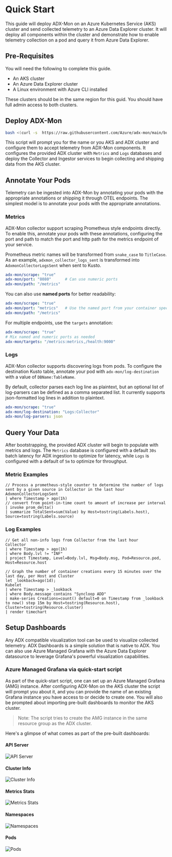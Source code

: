 # Quick Start

This guide will deploy ADX-Mon on an Azure Kubernetes Service (AKS) cluster and send collected telemetry
to an Azure Data Explorer cluster.  It will deploy all components within the cluster and demonstrate 
how to enable telemetry collection on a pod and query it from Azure Data Explorer.

## Pre-Requisites

You will need the following to complete this guide.

* An AKS cluster
* An Azure Data Explorer cluster
* A Linux environment with Azure CLI installed

These clusters should be in the same region for this guid.  You should have full admin access to both clusters.

## Deploy ADX-Mon

```sh
bash <(curl -s  https://raw.githubusercontent.com/Azure/adx-mon/main/build/k8s/bundle.sh)
```

This script will prompt you for the name or you AKS and ADX cluster and configure them to accept telemetry from ADX-Mon
components. It configures the provided ADX cluster with `Metrics` and `Logs` databases and deploy the Collector and Ingestor services to begin collecting and shipping data from the AKS cluster.

## Annotate Your Pods

Telemetry can be ingested into ADX-Mon by annotating your pods with the appropriate annotations or shipping it through
OTEL endpoints.  The simplest model is to annotate your pods with the appropriate annotations.

### Metrics

ADX-Mon collector support scraping Prometheus style endpoints directly. To enable this, annotate your pods with these annotations, configuring the port and path to match the port and http path for the metrics endpoint of your service.

Prometheus metric names will be transformed from `snake_case` to `TitleCase`. As an example, `adxmon_collector_logs_sent` is transformed into `AdxmonCollectorLogsSent` when sent to Kusto.

```yaml
adx-mon/scrape: "true"
adx-mon/port: "8080"      # Can use numeric ports
adx-mon/path: "/metrics"
```

You can also use **named ports** for better readability:

```yaml
adx-mon/scrape: "true"
adx-mon/port: "metrics"   # Use the named port from your container spec
adx-mon/path: "/metrics"
```

For multiple endpoints, use the `targets` annotation:

```yaml
adx-mon/scrape: "true"
# Mix named and numeric ports as needed
adx-mon/targets: "/metrics:metrics,/health:9000"
```

### Logs

ADX-Mon collector supports discovering logs from pods. To configure the destination Kusto table, annotate your pod with `adx-mon/log-destination` with a value of `DBName:TableName`.

By default, collector parses each log line as plaintext, but an optional list of log-parsers can be defined as a comma separated list. It currently supports json-formatted log lines in addition to plaintext.

```yaml
adx-mon/scrape: "true"
adx-mon/log-destination: "Logs:Collector"
adx-mon/log-parsers: json
```

## Query Your Data

After bootstrapping, the provided ADX cluster will begin to populate with metrics and logs. The `Metrics` database is configured with a default `30s` batch latency for ADX ingestion to optimize for latency, while `Logs` is configured with a default of `5m` to optimize for throughput.

### Metric Examples

```kql
// Process a prometheus-style counter to determine the number of logs sent by a given source in Collector in the last hour
AdxmonCollectorLogsSent
| where Timestamp > ago(1h)
// convert from point-in-time count to amount of increase per interval
| invoke prom_delta()
| summarize TotalSent=sum(Value) by Host=tostring(Labels.host), Source=tostring(Labels.source)
```

### Log Examples

```kql
// Get all non-info logs from Collector from the last hour
Collector
| where Timestamp > ago(1h)
| where Body.lvl != "INF"
| project Timestamp, Level=Body.lvl, Msg=Body.msg, Pod=Resource.pod, Host=Resource.host
```

```kql
// Graph the number of container creations every 15 minutes over the last day, per Host and Cluster
let _lookback=ago(1d);
Kubelet
| where Timestamp > _lookback
| where Body.message contains "Syncloop ADD"
| make-series Creations=count() default=0 on Timestamp from _lookback to now() step 15m by Host=tostring(Resource.host), Cluster=tostring(Resource.cluster)
| render timechart 
```

## Setup Dashboards

Any ADX compatible visualization tool can be used to visualize collected telemetry. ADX Dashboards is a simple solution that is native to ADX. You can also use Azure Managed Grafana with the Azure Data Explorer datasource to leverage Grafana's powerful visualization capabilities.

### Azure Managed Grafana via quick-start script

As part of the quick-start script, one can set up an Azure Managed Grafana (AMG) instance. After configuring ADX-Mon on the AKS cluster the script will prompt you about it, and you can provide the name of an existing Grafana instance you have access to or decide to create one.
You will also be prompted about importing pre-built dashboards to monitor the AKS cluster.

> Note: The script tries to create the AMG instance in the same resource group as the ADX cluster. 

Here's a glimpse of what comes as part of the pre-built dashboards:
#### API Server
![API Server](images/api-server-dashboard.png "API Server Dashboard")
#### Cluster Info
![Cluster Info](images/cluster-info-dashboard.png "Cluster Info Dashboard")
#### Metrics Stats
![Metrics Stats](images/metrics-stats-dashboard.png "Metrics Stats Dashboard")
#### Namespaces
![Namespaces](images/namespaces-dashboard.png "Namespaces Dashboard")
#### Pods
![Pods](images/pods-dashboard.png "Pods Dashboard")